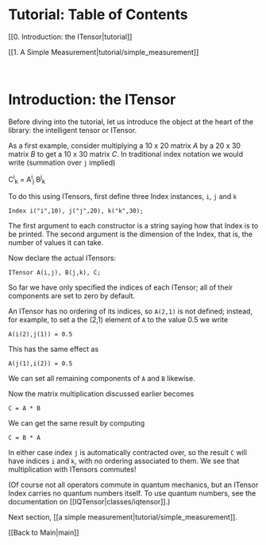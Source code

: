 # Tutorial: Table of Contents #

[[0. Introduction: the ITensor|tutorial]]

[[1. A Simple Measurement|tutorial/simple_measurement]]

</br>

# Introduction: the ITensor #

Before diving into the tutorial, let us introduce the object at the heart of the 
library: the intelligent tensor or ITensor.

As a first example, consider multiplying a 10 x 20 matrix _A_ by a 20 x 30 matrix _B_
to get a 10 x 30 matrix _C_. 
In traditional index notation we would write (summation over `j` implied)

C<sup>i</sup><sub>k</sub> = A<sup>i</sup><sub>j</sub> B<sup>j</sup><sub>k</sub>

To do this using ITensors, first define three Index instances, `i`, `j` and `k`

    Index i("i",10), j("j",20), k("k",30);

The first argument to each constructor is a string saying how that Index is to be printed.
The second argument is the dimension of the Index, that is, the number of values it can take.

Now declare the actual ITensors:

    ITensor A(i,j), B(j,k), C;

So far we have only specified the indices of each ITensor; all of their components are set to zero by default.

An ITensor has no ordering of its indices, so `A(2,1)` is not defined;
instead, for example, to set a the (2,1) element of `A` to the value 0.5 we write

    A(i(2),j(1)) = 0.5

This has the same effect as

    A(j(1),i(2)) = 0.5

We can set all remaining components of `A` and `B` likewise.

Now the matrix multiplication discussed earlier becomes

    C = A * B

We can get the same result by computing

    C = B * A

In either case index `j` is automatically contracted over, so the 
result `C` will have indices `i` and `k`, with no ordering associated
to them. We see that multiplication with ITensors commutes!

(Of course not all operators commute in quantum mechanics, but an ITensor Index carries no
quantum numbers itself. To use quantum numbers, see the documentation on [[IQTensor|classes/iqtensor]].)

Next section, [[a simple measurement|tutorial/simple_measurement]].

[[Back to Main|main]]

